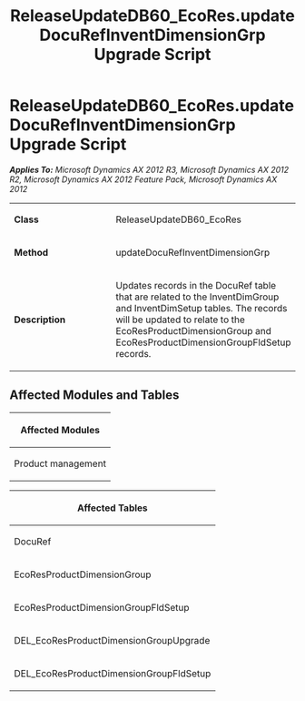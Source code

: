 ﻿---
title: ReleaseUpdateDB60_EcoRes.updateDocuRefInventDimensionGrp Upgrade Script
TOCTitle: ReleaseUpdateDB60_EcoRes.updateDocuRefInventDimensionGrp Upgrade Script
ms:assetid: b04b91a5-45c2-43ba-d0c1-a09f784cae88
ms:mtpsurl: https://msdn.microsoft.com/en-us/library/JJ686603(v=AX.60)
ms:contentKeyID: 49710557
ms.date: 05/18/2015
mtps_version: v=AX.60
---

# ReleaseUpdateDB60\_EcoRes.updateDocuRefInventDimensionGrp Upgrade Script 


_**Applies To:** Microsoft Dynamics AX 2012 R3, Microsoft Dynamics AX 2012 R2, Microsoft Dynamics AX 2012 Feature Pack, Microsoft Dynamics AX 2012_

<table>
<colgroup>
<col style="width: 50%" />
<col style="width: 50%" />
</colgroup>
<tbody>
<tr class="odd">
<td><p><strong>Class</strong></p></td>
<td><p>ReleaseUpdateDB60_EcoRes</p></td>
</tr>
<tr class="even">
<td><p><strong>Method</strong></p></td>
<td><p>updateDocuRefInventDimensionGrp</p></td>
</tr>
<tr class="odd">
<td><p><strong>Description</strong></p></td>
<td><p>Updates records in the DocuRef table that are related to the InventDimGroup and InventDimSetup tables. The records will be updated to relate to the EcoResProductDimensionGroup and EcoResProductDimensionGroupFldSetup records.</p></td>
</tr>
</tbody>
</table>


## Affected Modules and Tables

<table>
<colgroup>
<col style="width: 100%" />
</colgroup>
<thead>
<tr class="header">
<th><p>Affected Modules</p></th>
</tr>
</thead>
<tbody>
<tr class="odd">
<td><p>Product management</p></td>
</tr>
</tbody>
</table>


<table>
<colgroup>
<col style="width: 100%" />
</colgroup>
<thead>
<tr class="header">
<th><p>Affected Tables</p></th>
</tr>
</thead>
<tbody>
<tr class="odd">
<td><p>DocuRef</p></td>
</tr>
<tr class="even">
<td><p>EcoResProductDimensionGroup</p></td>
</tr>
<tr class="odd">
<td><p>EcoResProductDimensionGroupFldSetup</p></td>
</tr>
<tr class="even">
<td><p>DEL_EcoResProductDimensionGroupUpgrade</p></td>
</tr>
<tr class="odd">
<td><p>DEL_EcoResProductDimensionGroupFldSetup</p></td>
</tr>
</tbody>
</table>

  


